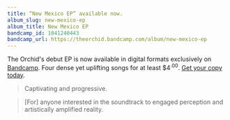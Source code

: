 ```yaml
---
title: “New Mexico EP” available now.
album_slug: new-mexico-ep
album_title: New Mexico EP
bandcamp_id: 1041240443
bandcamp_url: https://theorchid.bandcamp.com/album/new-mexico-ep
---
```


The Orchid's debut EP is now available in digital formats exclusively on [Bandcamp](https://theorchid.bandcamp.com/). Four dense yet uplifting songs for at least $4<sup><span>.</span>00</sup>. [Get your copy today](https://theorchid.bandcamp.com/album/new-mexico-ep).

> Captivating and progressive.

> [For] anyone interested in the soundtrack to engaged perception and artistically amplified reality.